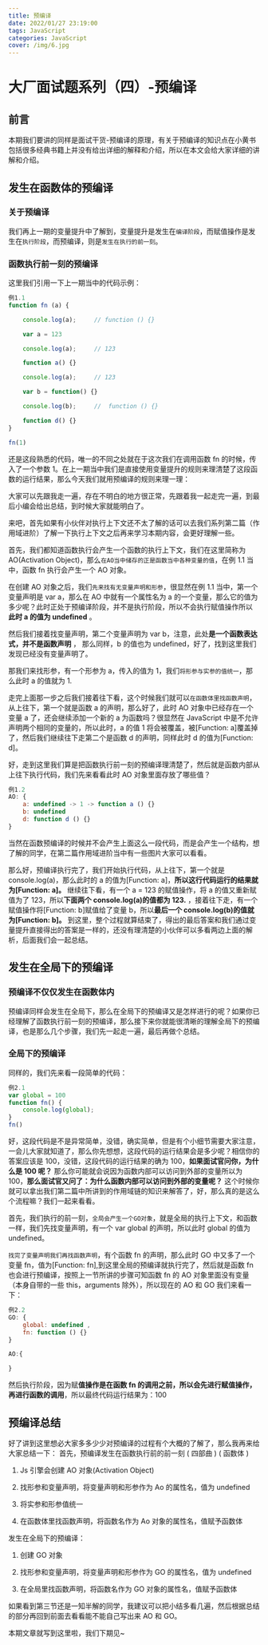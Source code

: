 ```yaml
---
title: 预编译
date: 2022/01/27 23:19:00
tags: JavaScript  
categories: JavaScript
cover: /img/6.jpg
---
```


# 大厂面试题系列（四）-预编译

## 前言

本期我们要讲的同样是面试干货-预编译的原理，有关于预编译的知识点在小黄书包括很多经典书籍上并没有给出详细的解释和介绍，所以在本文会给大家详细的讲解和介绍。

## 发生在函数体的预编译

### 关于预编译

我们再上一期的变量提升中了解到，变量提升是发生在`编译阶段`，而赋值操作是发生在`执行阶段`，而预编译，则是`发生在执行的前一刻`。

### 函数执行前一刻的预编译

这里我们引用一下上一期当中的代码示例：

```js
例1.1
function fn (a) {

    console.log(a);     // function () {}

    var a = 123

    console.log(a);     // 123

    function a() {}

    console.log(a);     // 123

    var b = function() {}

    console.log(b);     //  function () {}

    function d() {}
}

fn(1)
```

还是这段熟悉的代码，唯一的不同之处就在于这次我们在调用函数 fn 的时候，传入了一个参数 1。在上一期当中我们是直接使用变量提升的规则来理清楚了这段函数的运行结果，那么今天我们就用预编译的规则来理一理：

大家可以先跟我走一遍，存在不明白的地方很正常，先跟着我一起走完一遍，到最后小编会给出总结，到时候大家就能明白了。

来吧，首先如果有小伙伴对执行上下文还不太了解的话可以去我们系列第二篇（作用域进阶）了解一下执行上下文之后再来学习本期内容，会更好理解一些。

首先，我们都知道函数执行会产生一个函数的执行上下文，我们在这里简称为 AO(Activation Object)，那么`在AO当中储存的正是函数当中各种变量的值`，在例 1.1 当中，函数 fn 执行会产生一个 AO 对象。

在创建 AO 对象之后，我们`先来找有无变量声明和形参`，很显然在例 1.1 当中，第一个变量声明是 var a，那么在 AO 中就有一个属性名为 a 的一个变量，那么它的值为多少呢？此时正处于预编译阶段，并不是执行阶段，所以不会执行赋值操作所以 **此时 a 的值为 undefined** 。

然后我们接着找变量声明，第二个变量声明为 var b，注意，此处**是一个函数表达式，并不是函数声明** ， 那么同样，b 的值也为 undefined，好了，找到这里我们发现已经没有变量声明了。

那我们来找形参，有一个形参为 a，传入的值为 1，我们`将形参与实参的值统一`，那么此时 a 的值就为 1.

走完上面那一步之后我们接着往下看，这个时候我们就可以`在函数体里找函数声明`，从上往下，第一个就是函数 a 的声明，那么好了，此时 AO 对象中已经存在一个变量 a 了，还会继续添加一个新的 a 为函数吗？很显然在 JavaScript 中是不允许声明两个相同的变量的，所以此时，a 的值 1 将会被覆盖，被[Function: a]覆盖掉了，然后我们继续往下走第二个是函数 d 的声明，同样此时 d 的值为[Function: d]。

好，走到这里我们算是把函数执行前一刻的预编译理清楚了，然后就是函数内部从上往下执行代码，我们先来看看此时 AO 对象里面存放了哪些值？

```js
例1.2
AO: {
    a: undefined -> 1 -> function a () {}
    b: undefined
    d: function d () {}
}
```

当然在函数预编译的时候并不会产生上面这么一段代码，而是会产生一个结构，想了解的同学，在第二篇作用域进阶当中有一些图片大家可以看看。

那么好，预编译执行完了，我们开始执行代码，从上往下，第一个就是 console.log(a)，那么此时的 a 的值为[Function: a]，**所以这行代码运行的结果就为[Function: a]。**
继续往下看，有一个 a = 123 的赋值操作，将 a 的值又重新赋值为了 123，所以**下面两个 console.log(a)的值都为 123.** ，接着往下走，有一个赋值操作将[Function: b]赋值给了变量 b，所以**最后一个 console.log(b)的值就为[Function: b]。** 到这里，整个过程就算结束了，得出的最后答案和我们通过变量提升直接得出的答案是一样的，还没有理清楚的小伙伴可以多看两边上面的解析，后面我们会一起总结。

## 发生在全局下的预编译

### 预编译不仅仅发生在函数体内

预编译同样会发生在全局下，那么在全局下的预编译又是怎样进行的呢？如果你已经理解了函数执行前一刻的预编译，那么接下来你就能很清晰的理解全局下的预编译，也是那么几个步骤，我们先一起走一遍，最后再做个总结。

### 全局下的预编译

同样的，我们先来看一段简单的代码：

```js
例2.1
var global = 100
function fn() {
    console.log(global);
}
fn()
```

好，这段代码是不是异常简单，没错，确实简单，但是有个小细节需要大家注意，一会儿大家就知道了，那么你先想想，这段代码的运行结果会是多少呢？相信你的答案应该是 100，没错，这段代码的运行结果的确为 100，**如果面试官问你，为什么是 100 呢？** 那么你可能就会说因为函数内部可以访问到外部的变量所以为 100，**那么面试官又问了：为什么函数内部可以访问到外部的变量呢？** 这个时候你就可以拿出我们第二篇中所讲到的作用域链的知识来解答了，好，那么真的是这么个流程嘛？我们一起来看看。

首先，我们执行的前一刻，`全局会产生一个GO对象`，就是全局的执行上下文，和函数一样，我们先找变量声明，有一个 var global 的声明，所以此时 global 的值为 undefined。

`找完了变量声明我们再找函数声明`，有个函数 fn 的声明，那么此时 GO 中又多了一个变量 fn，值为[Function: fn],到这里全局的预编译就执行完了，然后就是函数 fn 也会进行预编译，按照上一节所讲的步骤可知函数 fn 的 AO 对象里面没有变量（本身自带的一些 this，arguments 除外），所以现在的 AO 和 GO 我们来看一下：

```js
例2.2
GO: {
    global: undefined ,
    fn: function () {}
}

AO:{

}
```

然后执行阶段，因为赋**值操作是在函数 fn 的调用之前，所以会先进行赋值操作，再进行函数的调用**，所以最终代码运行结果为：100

## 预编译总结

好了讲到这里想必大家多多少少对预编译的过程有个大概的了解了，那么我再来给大家总结一下：
首先，预编译发生在函数执行前的前一刻 ( 四部曲 ) ( 函数体 )

1. Js 引擎会创建 AO 对象(Activation Object)

2. 找形参和变量声明，将变量声明和形参作为 Ao 的属性名，值为 undefined

3. 将实参和形参值统一

4. 在函数体里找函数声明，将函数名作为 Ao 对象的属性名，值赋予函数体

发生在全局下的预编译：

1. 创建 GO 对象

2. 找形参和变量声明，将变量声明和形参作为 GO 的属性名，值为 undefined

3. 在全局里找函数声明，将函数名作为 GO 对象的属性名，值赋予函数体

如果看到第三节还是一知半解的同学，我建议可以把小结多看几遍，然后根据总结的部分再回到前面去看看能不能自己写出来 AO 和 GO。

本期文章就写到这里啦，我们下期见~
